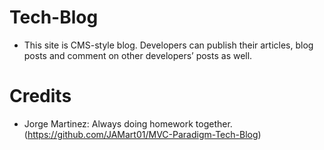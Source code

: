 # Tech-Blog

* This site is CMS-style blog. Developers can publish their articles, blog posts and comment on other developers’ posts as well.


# Credits

* Jorge Martinez: Always doing homework together. (https://github.com/JAMart01/MVC-Paradigm-Tech-Blog)

